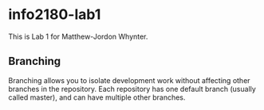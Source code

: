 # info2180-lab1

This is Lab 1 for Matthew-Jordon Whynter.

## Branching

Branching allows you to isolate development work without
affecting other branches in the repository. Each repository
has one default branch (usually called master), and can have 
multiple other branches.
